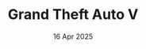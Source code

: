 ---
layout: post
date: 16 Apr 2025
title: Grand Theft Auto V
place: Rockstar Games
excerpt: Grand Theft Auto V
card-image: 0
banner-image: 0
banner-offset: 60
gallery:
  - image: https://cdn.cdnjson.com/pic.html?url=https://i.imgur.com/DC89VaU.png
  
---